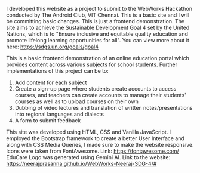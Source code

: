 I developed this website as a project to submit to the WebWorks Hackathon conducted by The Android Club, VIT Chennai. 
This is a basic site and I will be committing basic changes. This is just a frontend demonstration. 
The site aims to achieve the Sustainable Development Goal 4 set by the United Nations, which is to "Ensure inclusive and equitable quality education and promote lifelong learning opportunities for all". You can view more about it here: https://sdgs.un.org/goals/goal4

This is a basic frontend demonstration of an online education portal which provides content across various subjects for school students. 
Further implementations of this project can be to:
  1. Add content for each subject
  2. Create a sign-up page where students create accounts to access courses, and teachers can create accounts to manage their students' courses as well as to upload courses on their own
  3. Dubbing of video lectures and translation of written notes/presentations into regional languages and dialects
  4. A form to submit feedback

This site was developed using HTML, CSS and Vanilla JavaScript.
I employed the Bootstrap framework to create a better User Interface and along with CSS Media Queries, I made sure to make the website responsive.
Icons were taken from FontAwesome. Link: https://fontawesome.com/
EduCare Logo was generated using Gemini AI.
Link to the website: https://neerajprasanna.github.io/WebWorks-Neeraj-SDG-4/#
